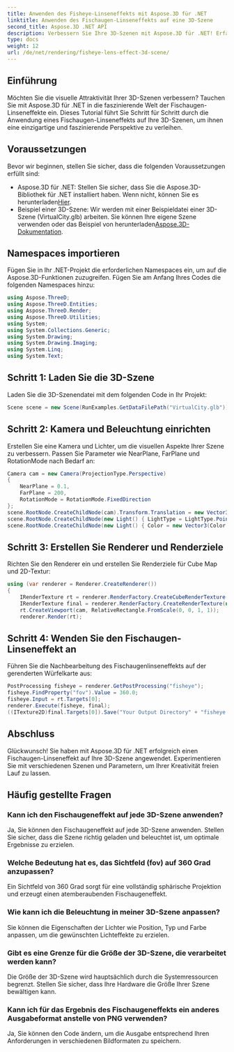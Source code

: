 ```yaml
---
title: Anwenden des Fisheye-Linseneffekts mit Aspose.3D für .NET
linktitle: Anwenden des Fischaugen-Linseneffekts auf eine 3D-Szene
second_title: Aspose.3D .NET API
description: Verbessern Sie Ihre 3D-Szenen mit Aspose.3D für .NET! Erfahren Sie Schritt für Schritt, wie Sie einen faszinierenden Fischaugen-Linseneffekt anwenden. Jetzt downloaden!
type: docs
weight: 12
url: /de/net/rendering/fisheye-lens-effect-3d-scene/
---
```

## Einführung
Möchten Sie die visuelle Attraktivität Ihrer 3D-Szenen verbessern? Tauchen Sie mit Aspose.3D für .NET in die faszinierende Welt der Fischaugen-Linseneffekte ein. Dieses Tutorial führt Sie Schritt für Schritt durch die Anwendung eines Fischaugen-Linseneffekts auf Ihre 3D-Szenen, um ihnen eine einzigartige und faszinierende Perspektive zu verleihen.
## Voraussetzungen
Bevor wir beginnen, stellen Sie sicher, dass die folgenden Voraussetzungen erfüllt sind:
-  Aspose.3D für .NET: Stellen Sie sicher, dass Sie die Aspose.3D-Bibliothek für .NET installiert haben. Wenn nicht, können Sie es herunterladen[Hier](https://releases.aspose.com/3d/net/).
-  Beispiel einer 3D-Szene: Wir werden mit einer Beispieldatei einer 3D-Szene (VirtualCity.glb) arbeiten. Sie können Ihre eigene Szene verwenden oder das Beispiel von herunterladen[Aspose.3D-Dokumentation](https://reference.aspose.com/3d/net/).
## Namespaces importieren
Fügen Sie in Ihr .NET-Projekt die erforderlichen Namespaces ein, um auf die Aspose.3D-Funktionen zuzugreifen. Fügen Sie am Anfang Ihres Codes die folgenden Namespaces hinzu:
```csharp
using Aspose.ThreeD;
using Aspose.ThreeD.Entities;
using Aspose.ThreeD.Render;
using Aspose.ThreeD.Utilities;
using System;
using System.Collections.Generic;
using System.Drawing;
using System.Drawing.Imaging;
using System.Linq;
using System.Text;
```
## Schritt 1: Laden Sie die 3D-Szene
Laden Sie die 3D-Szenendatei mit dem folgenden Code in Ihr Projekt:
```csharp
Scene scene = new Scene(RunExamples.GetDataFilePath("VirtualCity.glb"));
```
## Schritt 2: Kamera und Beleuchtung einrichten
Erstellen Sie eine Kamera und Lichter, um die visuellen Aspekte Ihrer Szene zu verbessern. Passen Sie Parameter wie NearPlane, FarPlane und RotationMode nach Bedarf an:
```csharp
Camera cam = new Camera(ProjectionType.Perspective)
{
    NearPlane = 0.1,
    FarPlane = 200,
    RotationMode = RotationMode.FixedDirection
};
scene.RootNode.CreateChildNode(cam).Transform.Translation = new Vector3(5, 6, 0);
scene.RootNode.CreateChildNode(new Light() { LightType = LightType.Point }).Transform.Translation = new Vector3(-10, 7, -10);
scene.RootNode.CreateChildNode(new Light() { Color = new Vector3(Color.CadetBlue) }).Transform.Translation = new Vector3(49, 0, 49);
```
## Schritt 3: Erstellen Sie Renderer und Renderziele
Richten Sie den Renderer ein und erstellen Sie Renderziele für Cube Map und 2D-Textur:
```csharp
using (var renderer = Renderer.CreateRenderer())
{
    IRenderTexture rt = renderer.RenderFactory.CreateCubeRenderTexture(new RenderParameters(false), 512, 512);
    IRenderTexture final = renderer.RenderFactory.CreateRenderTexture(new RenderParameters(false, 32, 0, 0), 1024, 1024);
    rt.CreateViewport(cam, RelativeRectangle.FromScale(0, 0, 1, 1));
    renderer.Render(rt);
```
## Schritt 4: Wenden Sie den Fischaugen-Linseneffekt an
Führen Sie die Nachbearbeitung des Fischaugenlinseneffekts auf der gerenderten Würfelkarte aus:
```csharp
PostProcessing fisheye = renderer.GetPostProcessing("fisheye");
fisheye.FindProperty("fov").Value = 360.0;
fisheye.Input = rt.Targets[0];
renderer.Execute(fisheye, final);
((ITexture2D)final.Targets[0]).Save("Your Output Directory" + "fisheye.png", ImageFormat.Png);
```
## Abschluss
Glückwunsch! Sie haben mit Aspose.3D für .NET erfolgreich einen Fischaugen-Linseneffekt auf Ihre 3D-Szene angewendet. Experimentieren Sie mit verschiedenen Szenen und Parametern, um Ihrer Kreativität freien Lauf zu lassen.
## Häufig gestellte Fragen
### Kann ich den Fischaugeneffekt auf jede 3D-Szene anwenden?
Ja, Sie können den Fischaugeneffekt auf jede 3D-Szene anwenden. Stellen Sie sicher, dass die Szene richtig geladen und beleuchtet ist, um optimale Ergebnisse zu erzielen.
### Welche Bedeutung hat es, das Sichtfeld (fov) auf 360 Grad anzupassen?
Ein Sichtfeld von 360 Grad sorgt für eine vollständig sphärische Projektion und erzeugt einen atemberaubenden Fischaugeneffekt.
### Wie kann ich die Beleuchtung in meiner 3D-Szene anpassen?
Sie können die Eigenschaften der Lichter wie Position, Typ und Farbe anpassen, um die gewünschten Lichteffekte zu erzielen.
### Gibt es eine Grenze für die Größe der 3D-Szene, die verarbeitet werden kann?
Die Größe der 3D-Szene wird hauptsächlich durch die Systemressourcen begrenzt. Stellen Sie sicher, dass Ihre Hardware die Größe Ihrer Szene bewältigen kann.
### Kann ich für das Ergebnis des Fischaugeneffekts ein anderes Ausgabeformat anstelle von PNG verwenden?
Ja, Sie können den Code ändern, um die Ausgabe entsprechend Ihren Anforderungen in verschiedenen Bildformaten zu speichern.
